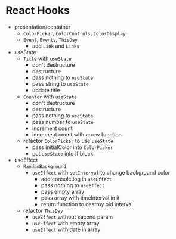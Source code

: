 # React Hooks

* presentation/container
  * `ColorPicker`, `ColorControls`, `ColorDisplay`
  * `Event`, `Events`, `ThisDay`
    * add `Link` and `Links`
* useState
  * `Title` with `useState`
    * don't destructure
    * destructure
    * pass nothing to `useState`
    * pass string to `useState`
    * update title
  * `Counter` with `useState`
    * don't destructure
    * destructure
    * pass nothing to `useState`
    * pass number to `useState`
    * increment count
    * increment count with arrow function
  * refactor `ColorPicker` to use `useState`
    * pass initialColor into `ColorPicker`
    * put `useState` into if block
* useEffect
  * `RandomBackground`
    * `useEffect` with `setInterval` to change background color
      * add console.log in `useEffect`
      * pass nothing to `useEffect`
      * pass empty array
      * pass array with timeInterval in it
      * return function to destroy old interval
  * refactor `ThisDay`
    * `useEffect` without second param
    * `useEffect` with empty array
    * `useEffect` with date in array
